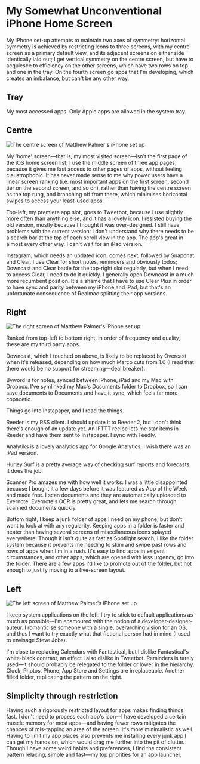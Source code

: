 # My Somewhat Unconventional iPhone Home Screen
My iPhone set-up attempts to maintain two axes of symmetry: horizontal symmetry is achieved by restricting icons to three screens, with my centre screen as a primary default view, and its adjacent screens on either side identically laid out; I get vertical symmetry on the centre screen, but have to acquiesce to efficiency on the other screens, which have two rows on top and one in the tray. On the fourth screen go apps that I'm developing, which creates an imbalance, but can't be any other way. 

##  Tray
My most accessed apps. Only Apple apps are allowed in the system tray. 

## Centre

![The centre screen of Matthew Palmer's iPhone set up](https://i.cloudup.com/eJ74B8KzsI.png)

My 'home' screen—that is, my most visited screen—isn't the first page of the iOS home screen list; I use the middle screen of three app pages, because it gives me fast access to other pages of apps, without feeling claustrophobic. It has never made sense to me why power users have a linear screen ranking (i.e. most important apps on the first screen, second tier on the second screen, and so on), rather than having the centre screen as the top rung, and branching off from there, which minimises horizontal swipes to access your least-used apps. 

Top-left, my premiere app slot, goes to Tweetbot, because I use slightly more often than anything else, and it has a lovely icon. I resisted buying the old version, mostly because I thought it was over-designed. I still have problems with the current version: I don't understand why there needs to be a search bar at the top of each scroll view in the app. The app's great in almost every other way. I can't wait for an iPad version. 

Instagram, which needs an updated icon, comes next, followed by Snapchat and Clear. I use Clear for short notes, reminders and obviously todos; Downcast and Clear battle for the top-right slot regularly, but when I need to access Clear, I need to do it quickly. I generally open Downcast in a much more recumbent position. It's a shame that I have to use Clear *Plus* in order to have sync and parity between my iPhone and iPad, but that's an unfortunate consequence of Realmac splitting their app versions. 

## Right

![The right screen of Matthew Palmer's iPhone set up](https://i.cloudup.com/aSSGJiZj6C.png)

Ranked from top-left to bottom right, in order of frequency and quality, these are my third party apps. 

Downcast, which I touched on above, is likely to be replaced by Overcast when it's released, depending on how much Marco cuts from 1.0 (I read that there would be no support for streaming—deal breaker). 

Byword is for notes, synced between iPhone, iPad and my Mac with Dropbox. I've symlinked my Mac's Documents folder to Dropbox, so I can save documents to Documents and have it sync, which feels far more copacetic. 

Things go into Instapaper, and I read the things. 

Reeder is my RSS client. I should update it to Reeder 2, but I don't think there's enough of an update yet. An IFTTT recipe lets me star items in Reeder and have them sent to Instapaper. I sync with Feedly. 

Analytiks is a lovely analytics app for Google Analytics; I wish there was an iPad version. 

Hurley Surf is a pretty average way of checking surf reports and forecasts. It does the job. 

Scanner Pro amazes me with how well it works. I was a little disappointed because I bought it a few days before it was featured as App of the Week and made free. I scan documents and they are automatically uploaded to Evernote. Evernote's OCR is pretty great, and lets me search through scanned documents quickly. 

Bottom right, I keep a junk folder of apps I need on my phone, but don't want to look at with any regularity. Keeping apps in a folder is faster and neater than having several screens of miscellaneous icons splayed everywhere. Though it isn't quite as fast as Spotlight search, I like the folder system because it prevents me needing to skim and swipe past rows and rows of apps when I'm in a rush. It's easy to find apps in exigent circumstances, and other apps, which are opened with less urgency, go into the folder. There are a few apps I'd like to promote out of the folder, but not enough to justify moving to a five-screen layout. 

## Left

![The left screen of Matthew Palmer's iPhone set up](https://i.cloudup.com/X9qdYHgA3m.png)

I keep system applications on the left. I try to stick to default applications as much as possible—I'm enamoured with the notion of a developer-designer-auteur. I romanticise someone with a single, overarching vision for an OS, and thus I want to try exactly what that fictional person had in mind (I used to envisage Steve Jobs).

I'm close to replacing Calendars with Fantastical, but I dislike Fantastical's white-black contrast, an effect I also dislike in Tweetbot. Reminders is rarely used—it should probably be relegated to the folder or lower in the hierarchy. Clock, Photos, Phone, App Store and Settings are irreplaceable. Another filled folder, replicating the pattern on the right. 

## Simplicity through restriction

Having such a rigorously restricted layout for apps makes finding things fast. I don't need to process each app's icon—I have developed a certain muscle memory for most apps—and having fewer rows mitigates the chances of mis-tapping an area of the screen. It's more minimalistic as well. Having to limit my app places also prevents me installing every junk app I can get my hands on, which would drag me further into the pit of clutter. Though I have some weird habits and preferences, I find the consistent pattern relaxing, simple and fast—my top priorities for an app launcher. 
